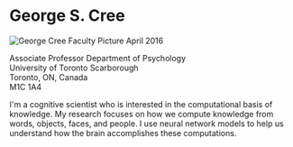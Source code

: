 # George S. Cree
![George Cree Faculty Picture April 2016](https://user-images.githubusercontent.com/38476258/147832426-96ed9dba-e5b5-4078-9c92-5bdd68b21931.jpg)

Associate Professor
Department of Psychology  
University of Toronto Scarborough  
Toronto, ON, Canada  
M1C 1A4  

I'm a cognitive scientist who is interested in the computational basis of knowledge. My research focuses on how we compute knowledge from words, objects, faces, and people. I use neural network models to help us understand how the brain accomplishes these computations.
